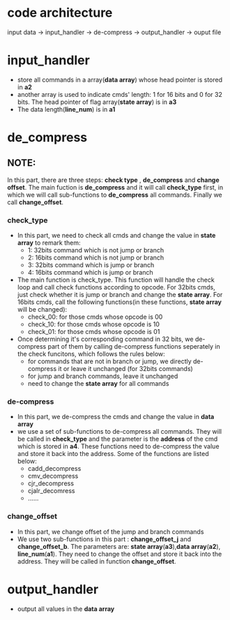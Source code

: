 # code architecture

input data -> input_handler ->  de-compress -> output_handler -> ouput file

# input_handler
* store all commands in a array(**data array**) whose head pointer is stored in **a2**
* another array is used to indicate cmds' length: 1 for 16 bits and 0 for 32 bits. The head pointer of flag array(**state array**) is in **a3**
* The data length(**line_num**) is in **a1**

# de_compress
## NOTE:
In this part, there are three steps: **check type** , **de_compress** and **change offset**. The main fuction is **de_compress** and it will call **check_type** first, in which we will call sub-functions to **de_compress** all commands. Finally we call **change_offset**.

### check_type
* In this part, we need to check all cmds and change the value in **state array** to remark them:
  * 1: 32bits command which is not jump or branch  
  * 2: 16bits command which is not jump or branch
  * 3: 32bits command which is jump or branch
  * 4: 16bits command which is jump or branch
* The main function is check_type. This function will handle the check loop and call check functions according to opcode. For 32bits cmds, just check whether it is jump or branch and change the **state array**. For 16bits cmds, call the following functions(in these functions, **state array** will be changed):
  * check_00: for those cmds whose opcode is 00
  * check_10: for those cmds whose opcode is 10
  * check_01: for those cmds whose opcode is 01
* Once determining it's corresponding command in 32 bits, we de-compress part of them by calling de-compress functions seperately in the check funcitons, which follows the rules below:
  * for commands that are not in branch or jump, we directly de-compress it or leave it unchanged (for 32bits commands)
  * for jump and branch commands, leave it unchanged
  * need to change the **state array** for all commands

### de-compress
* In this part, we de-compress the cmds and change the value in **data array**
* we use a set of sub-functions to de-compress all commands. They will be called in **check_type** and the parameter is the **address** of the cmd which is stored in **a4**. These functions need to de-compress the value and store it back into the address. Some of the functions are listed below:
  * cadd_decompress
  * cmv_decompress
  * cjr_decompress
  * cjalr_decomress
  * ......

### change_offset
* In this part, we change offset of the jump and branch commands
* We use two sub-functions in this part :  **change_offset_j** and **change_offset_b**. The parameters are: **state array**(**a3**),**data array**(**a2**), **line_num**(**a1**). They need to change the offset and store it back into the address. They will be called in function **change_offset**. 

# output_handler
* output all values in the **data array**